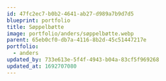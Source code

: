 ```yaml
---
id: 47fc2ec7-b0b2-4641-ab27-d989a7b9d7d5
blueprint: portfolio
title: Søppelbøtte
image: portfolio/anders/søppelbøtte.webp
parent: 65eb0cf0-db7a-4116-8b2d-45c51447217e
portfolio:
  - anders
updated_by: 733e613e-5f4f-4943-b04a-83cf5f969268
updated_at: 1692707080
---
```

